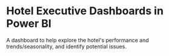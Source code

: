 # Hotel Executive Dashboards in Power BI
A dashboard to help explore the hotel's performance and trends/seasonality, and identify potential issues.
